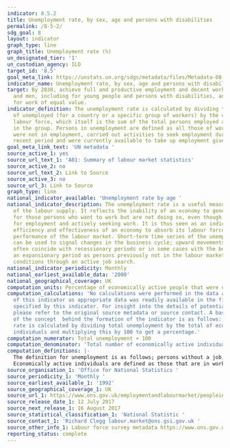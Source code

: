 ```yaml
---
indicator: 8.5.2
title: Unemployment rate, by sex, age and persons with disabilities
permalink: /8-5-2/
sdg_goal: 8
layout: indicator
graph_type: line
graph_title: Unemployment rate (%)
un_designated_tier: '1'
un_custodian_agency: ILO
target_id: '8.5'
goal_meta_link: https://unstats.un.org/sdgs/metadata/files/Metadata-08-05-02.pdf
indicator_name: Unemployment rate, by sex, age and persons with disabilities
target: By 2030, achieve full and productive employment and decent work for all women
  and men, including for young people and persons with disabilities, and equal pay
  for work of equal value.
indicator_definition: The unemployment rate is calculated by dividing the total number
  of unemployed (for a country or a specific group of workers) by the corresponding
  labour force, which itself is the sum of the total persons employed and unemployed
  in the group. Persons in unemployment are defined as all those of working age who
  were not in employment, carried out activities to seek employment during a specified
  recent period and were currently available to take up employment given a job opportunity.
goal_meta_link_text: 'UN metadata '
source_active_1: yes
source_url_text_1: 'A01: Summary of labour market statistics'
source_active_2: no
source_url_text_2: Link to Source
source_active_3: no
source_url_3: Link to Source
graph_type: line
national_indicator_available: 'Unemployment rate by age '
national_indicator_description: The unemployment rate is a useful measure of the underutilization
  of the labour supply. It reflects the inability of an economy to generate employment
  for those persons who want to work but are not doing so, even though they are available
  for employment and actively seeking work. It is thus seen as an indicator of the
  efficiency and effectiveness of an economy to absorb its labour force and of the
  performance of the labour market. Short-term time series of the unemployment rate
  can be used to signal changes in the business cycle; upward movements in the indicator
  often coincide with recessionary periods or in some cases with the beginning of
  an expansionary period as persons previously not in the labour market begin to test
  conditions through an active job search.
national_indicator_periodicity: Monthly
national_earliest_available_data: '2000'
national_geographical_coverage: UK
computation_units: Percentage of economically active people that were unemployed
computation_calculations: 'No calculations were performed in the data acquisition
  of this indicator as appropriate data was readily available in the final format
  specified by this indicator. For insight into the details of potential calculations
  please refer to the original source metadata or source contact. A basic summary
  of the concept  behind the formation of the indicator is as follows:  The unemployment
  rate is calculated by dividing total unemployment by the total of economically active
  individuals and multiplying this by 100 to get a percentage.'
computation_numerator: Total unemployment × 100
computation_denominator: 'Total number of economically active individuals '
computation_definitions: |-
  The definition for unemployment is as follows; persons without a job, have been actively seeking work in the past 4 weeks and are available to start work in the next 2 weeks. Or out of work, have found a job and are waiting to start it in the next 2 weeks.
  Economically active individuals are defined as those that are in work plus those that are unemployed.
source_organisation_1: 'Office for National Statistics '
source_periodicity_1: 'Monthly '
source_earliest_available_1: '1992'
source_geographical_coverage_1: UK
source_url_1: https://www.ons.gov.uk/employmentandlabourmarket/peopleinwork/employmentandemployeetypes/datasets/summaryoflabourmarketstatistics
source_release_date_1: 12 July 2017
source_next_release_1: 16 August 2017
source_statistical_classification_1: 'National Statistic '
source_contact_1: 'Richard Clegg labour.market@ons.gsi.gov.uk '
source_other_info_1: Labour force survey metadata https://www.ons.gov.uk/employmentandlabourmarket/peopleinwork/employmentandemployeetypes/qmis/labourforcesurveylfsqmi
reporting_status: complete
---
```

